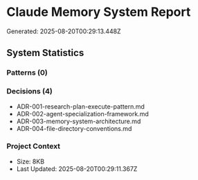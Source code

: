 # Claude Memory System Report

Generated: 2025-08-20T00:29:13.448Z

## System Statistics

### Patterns (0)


### Decisions (4)

- ADR-001-research-plan-execute-pattern.md
- ADR-002-agent-specialization-framework.md
- ADR-003-memory-system-architecture.md
- ADR-004-file-directory-conventions.md

### Project Context

- Size: 8KB
- Last Updated: 2025-08-20T00:29:11.367Z

